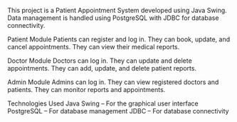 This project is a Patient Appointment System developed using Java Swing. Data management is handled using PostgreSQL with JDBC for database connectivity.

Patient Module
Patients can register and log in.
They can book, update, and cancel appointments.
They can view their medical reports.

Doctor Module
Doctors can log in.
They can update and delete appointments.
They can add, update, and delete patient reports.

Admin Module
Admins can log in.
They can view registered doctors and patients.
They can monitor reports and appointments.

Technologies Used
Java Swing – For the graphical user interface
PostgreSQL – For database management
JDBC – For database connectivity
